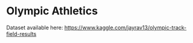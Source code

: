 # Olympic Athletics

Dataset available here: https://www.kaggle.com/jayrav13/olympic-track-field-results
